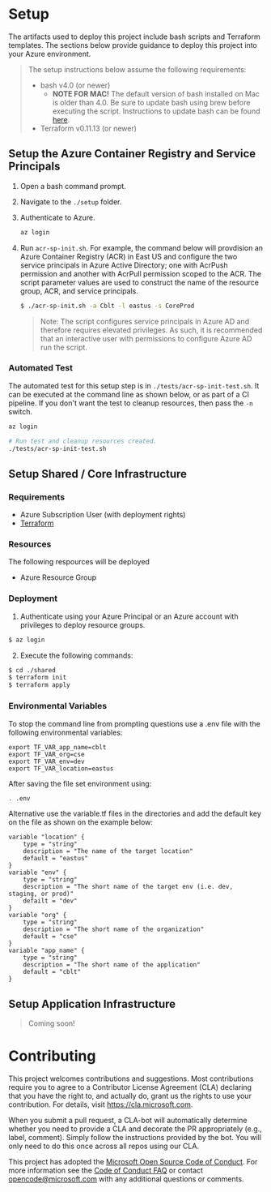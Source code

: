 # Setup

The artifacts used to deploy this project include bash scripts and Terraform templates.  The sections below provide guidance to deploy this project into your Azure environment.

> The setup instructions below assume the following requirements:
> - bash v4.0 (or newer)
>   - **NOTE FOR MAC!** The default version of bash installed on Mac is older than 4.0. Be sure to update bash using brew before executing the script. Instructions to update bash can be found [here](http://macappstore.org/bash/).
> - Terraform v0.11.13 (or newer)


## Setup the Azure Container Registry and Service Principals

1. Open a bash command prompt.
2. Navigate to the `./setup` folder.
3. Authenticate to Azure.
    ``` bash
    az login
    ```
4. Run `acr-sp-init.sh`.  For example, the command below will provdision an Azure Container Registry (ACR) in East US and configure the two service principals in Azure Active Directory; one with AcrPush permission and another with AcrPull permission scoped to the ACR.  The script parameter values are used to construct the name of the resource group, ACR, and service principals.

    ``` bash
    $ ./acr-sp-init.sh -a Cblt -l eastus -s CoreProd
    ```

    > Note: The script configures service principals in Azure AD and therefore requires elevated privileges.  As such, it is recommended that an interactive user with permissions to configure Azure AD run the script.
    
### Automated Test

The automated test for this setup step is in `./tests/acr-sp-init-test.sh`.  It can be executed at the command line as shown below, or as part of a CI pipeline.  If you don't want the test to cleanup resources, then pass the `-n` switch.

``` bash
az login

# Run test and cleanup resources created.
./tests/acr-sp-init-test.sh
```

## Setup Shared / Core Infrastructure

### Requirements

- Azure Subscription User (with deployment rights)
- [Terraform](https://www.terraform.io/downloads.html)

### Resources

The following respources will be deployed
- Azure Resource Group

### Deployment

1. Authenticate using your Azure Principal or an Azure account with privileges to deploy resource groups.

``` bash
$ az login
```

2. Execute the following commands:

``` bash
$ cd ./shared
$ terraform init
$ terraform apply
```

### Environmental Variables 

To stop the command line from prompting questions use a .env file with the following environmental variables:

```
export TF_VAR_app_name=cblt
export TF_VAR_org=cse
export TF_VAR_env=dev
export TF_VAR_location=eastus
```

After saving the file set environment using:

``` bash
. .env
```

Alternative use the variable.tf files in the directories and add the default key on the file as shown on the example below:

```
variable "location" {
    type = "string"
    description = "The name of the target location"
    default = "eastus"
}
variable "env" {
    type = "string"
    description = "The short name of the target env (i.e. dev, staging, or prod)"
    defailt = "dev"
}
variable "org" {
    type = "string"
    description = "The short name of the organization"
    default = "cse"
}
variable "app_name" {
    type = "string"
    description = "The short name of the application"
    default = "cblt"
}
```

## Setup Application Infrastructure

> Coming soon!


# Contributing

This project welcomes contributions and suggestions.  Most contributions require you to agree to a
Contributor License Agreement (CLA) declaring that you have the right to, and actually do, grant us
the rights to use your contribution. For details, visit https://cla.microsoft.com.

When you submit a pull request, a CLA-bot will automatically determine whether you need to provide
a CLA and decorate the PR appropriately (e.g., label, comment). Simply follow the instructions
provided by the bot. You will only need to do this once across all repos using our CLA.

This project has adopted the [Microsoft Open Source Code of Conduct](https://opensource.microsoft.com/codeofconduct/).
For more information see the [Code of Conduct FAQ](https://opensource.microsoft.com/codeofconduct/faq/) or
contact [opencode@microsoft.com](mailto:opencode@microsoft.com) with any additional questions or comments.